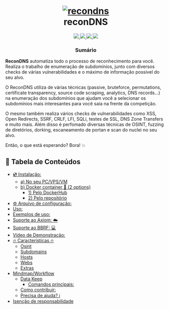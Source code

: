 <h1 align="center">
  <br>
  <a href="https://github.com/blackcode666/recondns"><img src="https://github.com/blackcode666/recondns/blob/main/images/banner.png" alt="recondns"></a>
  <br>
  reconDNS
  <br>
</h1>


<p align="center">
  <a href="https://github.com/blackcode666/recondns/releases/tag/v2.2.2">
    <img src="https://img.shields.io/badge/release-v2.2.2-green">
  </a>
   </a>
  <a href="https://www.gnu.org/licenses/gpl-3.0.en.html">
      <img src="https://img.shields.io/badge/license-GPL3-_red.svg">
  </a>
    <a href="https://github.com/blackcode666/recondns/issues?q=is%3Aissue+is%3Aclosed">
    <img src="https://img.shields.io/github/issues-closed-raw/blackcode666/recondns.svg">
  </a>
  <a href="https://github.com/blackcode666/recondns/wiki">
    <img src="https://img.shields.io/badge/doc-wiki-blue.svg">
  </a>
</p>

 
<h3 align="center">Sumário</h3>

**ReconDNS** automatiza todo o processo de reconhecimento para você. Realiza o trabalho de enumeração de subdomínios, junto com diversos checks de várias vulnerabilidades e o máximo de informação possível do seu alvo.

O ReconDNS utiliza de várias técnicas (passive, bruteforce, permutations, certificate transparency, source code scraping, analytics, DNS records...) na enumeração dos subdomínios que ajudam você a selecionar os subdomínios mais interesantes para você saia na frente da competição.

O mesmo também realiza vários checks de vulnerabilidades como XSS, Open Redirects, SSRF, CRLF, LFI, SQLi, testes de SSL, DNS Zone Transfers e muito mais. Além disso é perfomado diversas técnicas de OSINT, fuzzing de diretórios, dorking, escaneamento de portan e scan do nuclei no seu alvo.

Então, o que está esperando? Bora! :boom:

📔 Tabela de Conteúdos
-----------------
- [💿 Instalação:](#-installation)
  - [a) No seu PC/VPS/VM](#a-in-your-pcvpsvm)
  - [b) Docker container 🐳 (2 options)](#b-docker-container--2-options)
    - [1) Pelo DockerHub](#1-from-dockerhub)
    - [2) Pelo repositório](#2-from-repository)
- [⚙️ Arquivo de configuração:](#️-config-file)
- [Uso:](#usage)
- [Exemplos de uso:](#example-usage)
- [Suporte ao Axiom: :cloud:](#axiom-support-cloud)
- [Suporte ao BBRF: :computer:](#bbrf-support-computer)
- [Vídeo de Demonstração:](#sample-video)
- [:fire: Características :fire:](#fire-features-fire)
  - [Osint](#osint)
  - [Subdomains](#subdomains)
  - [Hosts](#hosts)
  - [Webs](#webs)
  - [Extras](#extras)
- [Mindmap/Workflow](#mindmapworkflow)
  - [Data Keep](#data-keep)
    - [Comandos principais:](#main-commands)
  - [Como contribuir:](#how-to-contribute)
  - [Precisa de ajuda? :information_source:](#need-help-information_source)
- [Isenção de responsabilidade](#disclaimer)
